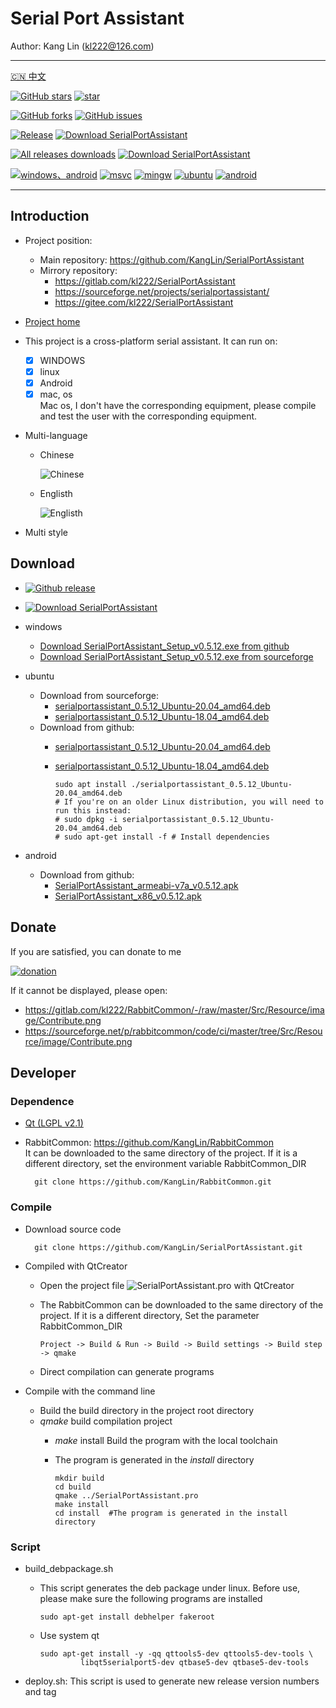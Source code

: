 # Serial Port Assistant

Author: Kang Lin (kl222@126.com)

--------------------------------

[:cn: 中文](README_zh_CN.md)

[![GitHub stars](https://img.shields.io/github/stars/KangLin/SerialPortAssistant?label=Github%20stars)](https://star-history.com/#KangLin/SerialPortAssistant&Date)
[![star](https://gitee.com/kl222/SerialPortAssistant/badge/star.svg?theme=dark)](https://gitee.com/kl222/SerialPortAssistant/stargazers)

[![GitHub forks](https://img.shields.io/github/forks/KangLin/SerialPortAssistant)](https://github.com/KangLin/SerialPortAssistant/forks)
[![GitHub issues](https://img.shields.io/github/issues/KangLin/SerialPortAssistant)](https://github.com/KangLin/SerialPortAssistant/issues)

[![Release](https://img.shields.io/github/release/KangLin/SerialPortAssistant?label=Github%20release)](https://github.com/KangLin/SerialPortAssistant/releases/latest)
[![Download SerialPortAssistant](https://a.fsdn.com/con/app/sf-download-button)](https://sourceforge.net/projects/serialportassistant/files/latest/download)

[![All releases downloads](https://img.shields.io/github/downloads/KangLin/SerialPortAssistant/total?label=Github%20downloads)](https://github.com/KangLin/SerialPortAssistant/releases)
[![Download SerialPortAssistant](https://img.shields.io/sourceforge/dt/serialportassistant.svg?label=Sourceforge%20downloads)](https://sourceforge.net/projects/serialportassistant/files/latest/download)

[![windows、android](https://ci.appveyor.com/api/projects/status/y77e828ysqc79r9o?svg=true)](https://ci.appveyor.com/project/KangLin/serialportassistant)
[![msvc](https://github.com/KangLin/SerialPortAssistant/actions/workflows/msvc.yml/badge.svg)](https://github.com/KangLin/SerialPortAssistant/actions/workflows/msvc.yml)
[![mingw](https://github.com/KangLin/SerialPortAssistant/actions/workflows/mingw.yml/badge.svg)](https://github.com/KangLin/SerialPortAssistant/actions/workflows/mingw.yml)
[![ubuntu](https://github.com/KangLin/SerialPortAssistant/actions/workflows/ubuntu.yml/badge.svg)](https://github.com/KangLin/SerialPortAssistant/actions/workflows/ubuntu.yml)
[![android](https://github.com/KangLin/SerialPortAssistant/actions/workflows/android.yml/badge.svg)](https://github.com/KangLin/SerialPortAssistant/actions/workflows/android.yml)

--------------------------------

## Introduction
- Project position:
  + Main repository: https://github.com/KangLin/SerialPortAssistant
  + Mirrory repository:
    - https://gitlab.com/kl222/SerialPortAssistant
    - https://sourceforge.net/projects/serialportassistant/
    - https://gitee.com/kl222/SerialPortAssistant
- [Project home](http://kanglin.github.io/SerialPortAssistant)
- This project is a cross-platform serial assistant. It can run on:
  + [x] WINDOWS
  + [x] linux
  + [x] Android
  + [x] mac, os  
    Mac os, I don't have the corresponding equipment,
    please compile and test the user with the corresponding equipment.
- Multi-language
  + Chinese
  
    ![Chinese](Docs/ui-zh.jpg)

  + Englisth

    ![Englisth](Docs/ui-en.jpg)

- Multi style

## Download
- [![Github release](https://img.shields.io/github/release/KangLin/SerialPortAssistant?label=Github%20release)](https://github.com/KangLin/SerialPortAssistant/releases/latest)
- [![Download SerialPortAssistant](https://a.fsdn.com/con/app/sf-download-button)](https://sourceforge.net/projects/serialportassistant/files/latest/download) 

- windows
  + [Download SerialPortAssistant_Setup_v0.5.12.exe from github](https://github.com/KangLin/SerialPortAssistant/releases/download/v0.5.12/SerialPortAssistant_Setup_v0.5.12.exe)
  + [Download SerialPortAssistant_Setup_v0.5.12.exe from sourceforge](https://sourceforge.net/projects/serialportassistant/files/v0.5.12/SerialPortAssistant_Setup_v0.5.12.exe/download)

- ubuntu
  + Download from sourceforge:
    - [serialportassistant_0.5.12_Ubuntu-20.04_amd64.deb](https://sourceforge.net/projects/serialportassistant/files/v0.5.12/serialportassistant_0.5.12_Ubuntu-20.04_amd64.deb/download)
    - [serialportassistant_0.5.12_Ubuntu-18.04_amd64.deb](https://sourceforge.net/projects/serialportassistant/files/v0.5.12/serialportassistant_0.5.12_Ubuntu-18.04_amd64.deb/download)
  + Download from github:
    - [serialportassistant_0.5.12_Ubuntu-20.04_amd64.deb](https://github.com/KangLin/SerialPortAssistant/releases/download/v0.5.12/serialportassistant_0.5.12_Ubuntu-20.04_amd64.deb)
    - [serialportassistant_0.5.12_Ubuntu-18.04_amd64.deb](https://github.com/KangLin/SerialPortAssistant/releases/download/v0.5.12/serialportassistant_0.5.12_Ubuntu-18.04_amd64.deb)

          sudo apt install ./serialportassistant_0.5.12_Ubuntu-20.04_amd64.deb
          # If you're on an older Linux distribution, you will need to run this instead:         
          # sudo dpkg -i serialportassistant_0.5.12_Ubuntu-20.04_amd64.deb
          # sudo apt-get install -f # Install dependencies

- android
  + Download from github:
    - [SerialPortAssistant_armeabi-v7a_v0.5.12.apk](https://github.com/KangLin/SerialPortAssistant/releases/download/v0.5.12/SerialPortAssistant_armeabi-v7a_v0.5.12.apk)
    - [SerialPortAssistant_x86_v0.5.12.apk](https://github.com/KangLin/SerialPortAssistant/releases/download/v0.5.12/SerialPortAssistant_x86_v0.5.12.apk)

## Donate  
If you are satisfied, you can donate to me


[![donation](https://github.com/KangLin/RabbitCommon/raw/master/Src/Resource/image/Contribute.png "donation")](https://github.com/KangLin/RabbitCommon/raw/master/Src/Resource/image/Contribute.png "donation") 

If it cannot be displayed, please open:
- https://gitlab.com/kl222/RabbitCommon/-/raw/master/Src/Resource/image/Contribute.png
- https://sourceforge.net/p/rabbitcommon/code/ci/master/tree/Src/Resource/image/Contribute.png

## Developer  
### Dependence  

+ [Qt (LGPL v2.1)](http://qt.io/)
+ RabbitCommon: https://github.com/KangLin/RabbitCommon  
  It can be downloaded to the same directory of the project.
  If it is a different directory, set the environment variable RabbitCommon_DIR 

        git clone https://github.com/KangLin/RabbitCommon.git

### Compile  
  
- Download source code

        git clone https://github.com/KangLin/SerialPortAssistant.git

- Compiled with QtCreator
  + Open the project file ![SerialPortAssistant.pro](SerialPortAssistant.pro) with QtCreator
  + The RabbitCommon can be downloaded to the same directory of the project.
    If it is a different directory, Set the parameter RabbitCommon_DIR

        Project -> Build & Run -> Build -> Build settings -> Build step -> qmake 

  + Direct compilation can generate programs
- Compile with the command line
  + Build the build directory in the project root directory
  + *qmake* build compilation project
    - *make* install Build the program with the local toolchain
    - The program is generated in the *install* directory

          mkdir build
          cd build
          qmake ../SerialPortAssistant.pro
          make install
          cd install  #The program is generated in the install directory

### Script  

- build_debpackage.sh
  + This script generates the deb package under linux.
    Before use, please make sure the following programs are installed
  
        sudo apt-get install debhelper fakeroot 
    
  + Use system qt

        sudo apt-get install -y -qq qttools5-dev qttools5-dev-tools \
                 libqt5serialport5-dev qtbase5-dev qtbase5-dev-tools

- deploy.sh: This script is used to generate new release version numbers and tag
